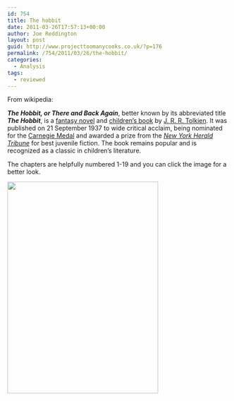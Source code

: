```yaml
---
id: 754
title: The hobbit
date: 2011-03-26T17:57:13+00:00
author: Joe Reddington
layout: post
guid: http://www.projecttoomanycooks.co.uk/?p=176
permalink: /754/2011/03/26/the-hobbit/
categories:
  - Analysis
tags:
  - reviewed
---
```

From wikipedia:

_**The Hobbit, or There and Back Again**_, better known by its abbreviated title _**The Hobbit**_, is a [fantasy novel](http://en.wikipedia.org/wiki/Juvenile_fantasy "Juvenile fantasy") and [children&#8217;s book](http://en.wikipedia.org/wiki/Children%27s_book "Children's book") by [J. R. R. Tolkien](http://en.wikipedia.org/wiki/J._R._R._Tolkien). It was published on 21 September 1937 to wide critical acclaim, being nominated for the [Carnegie Medal](http://en.wikipedia.org/wiki/Carnegie_Medal "Carnegie Medal") and awarded a prize from the _[New York Herald Tribune](http://en.wikipedia.org/wiki/New_York_Herald_Tribune)_ for best juvenile fiction. The book remains popular and is recognized as a classic in children&#8217;s literature.

The chapters are helpfully numbered 1-19 and you can click the image for a better look.

[<img loading="lazy" class="aligncenter size-full wp-image-6604" src="http://joereddington.com/wp-content/uploads/2011/03/Dendrogram-4.png" alt="" width="342" height="480" srcset="https://joereddington.com/wp-content/uploads/2011/03/Dendrogram-4.png 342w, https://joereddington.com/wp-content/uploads/2011/03/Dendrogram-4-214x300.png 214w" sizes="(max-width: 342px) 100vw, 342px" />](http://joereddington.com/wp-content/uploads/2011/03/Dendrogram-4.png)